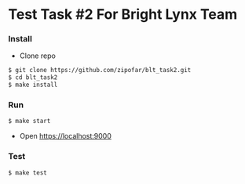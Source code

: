 # Test Task #2 For Bright Lynx Team

### Install

* Clone repo

```bash
$ git clone https://github.com/zipofar/blt_task2.git
$ cd blt_task2
$ make install
```

### Run

```bash
$ make start
```

* Open <https://localhost:9000> 

### Test

```bash
$ make test
```

